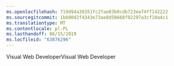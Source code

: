 ```yaml
---
ms.openlocfilehash: 719d94a30351fc2fae83b0cdb723eaf4ff142222
ms.sourcegitcommit: 1bb00d2f4343e73ae8d58668f02297a3cf10a4c1
ms.translationtype: MT
ms.contentlocale: pl-PL
ms.lasthandoff: 06/15/2019
ms.locfileid: "63876296"
---
```

<span data-ttu-id="f599f-101">Visual Web Developer</span><span class="sxs-lookup"><span data-stu-id="f599f-101">Visual Web Developer</span></span>
